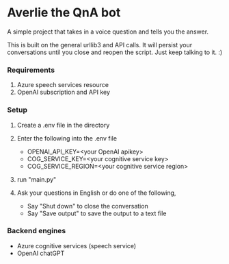 # Averlie the QnA bot

A simple project that takes in a voice question and tells you the answer.

This is built on the general urllib3 and API calls. It will persist your conversations until you close and reopen the script. Just keep talking to it. :)

### Requirements

1. Azure speech services resource
2. OpenAI subscription and API key

### Setup

1. Create a .env file in the directory

2. Enter the following into the .env file

   - OPENAI_API_KEY=\<your OpenAI apikey>
   - COG_SERVICE_KEY=\<your cognitive service key>
   - COG_SERVICE_REGION=\<your cognitive service region>

3. run "main.py"

4. Ask your questions in English or do one of the following,
  
   - Say "Shut down" to close the conversation
   - Say "Save output" to save the output to a text file

### Backend engines
- Azure cognitive services (speech service)
- OpenAI chatGPT